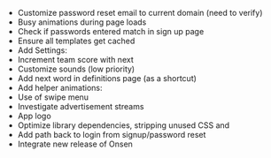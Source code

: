  * Customize password reset email to current domain (need to verify)
 * Busy animations during page loads
 * Check if passwords entered match in sign up page
 * Ensure all templates get cached
 * Add Settings:
  * Increment team score with next
  * Customize sounds (low priority)
 * Add next word in definitions page (as a shortcut)
 * Add helper animations:
  * Use of swipe menu
 * Investigate advertisement streams
 * App logo
 * Optimize library dependencies, stripping unused CSS and
 * Add path back to login from signup/password reset 
 * Integrate new release of Onsen